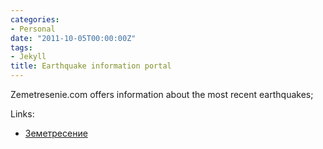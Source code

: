 ```yaml
---
categories:
- Personal
date: "2011-10-05T00:00:00Z"
tags:
- Jekyll
title: Earthquake information portal
---
```


Zemetresenie.com offers information about the most recent earthquakes;

Links:

* [Земетресение](http://www.zemetresenie.com)

